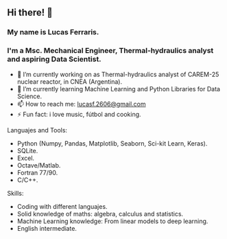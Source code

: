 ## Hi there! 👋
### My name is Lucas Ferraris. 
### I'm a Msc. Mechanical Engineer, Thermal-hydraulics analyst and aspiring Data Scientist.
- 🔭 I’m currently working on as Thermal-hydraulics analyst of CAREM-25 nuclear reactor, in CNEA (Argentina).
- 🌱 I’m currently learning Machine Learning and Python Libraries for Data Science.
- 📫 How to reach me: lucasf.2606@gmail.com
- ⚡ Fun fact: i love music, fútbol and cooking.

Languajes and Tools:
- Python (Numpy, Pandas, Matplotlib, Seaborn, Sci-kit Learn, Keras).
- SQLite.
- Excel.
- Octave/Matlab.
- Fortran 77/90.
- C/C++.

Skills:
- Coding with different languajes.
- Solid knowledge of maths: algebra, calculus and statistics.
- Machine Learning knowledge: From linear models to deep learning.
- English intermediate.

<!--
**lucasf26/lucasf26** is a ✨ _special_ ✨ repository because its `README.md` (this file) appears on your GitHub profile.

Here are some ideas to get you started:

- 🔭 I’m currently working on ...
- 🌱 I’m currently learning ...
- 👯 I’m looking to collaborate on ...
- 🤔 I’m looking for help with ...
- 💬 Ask me about ...
- 📫 How to reach me: ...
- 😄 Pronouns: ...
- ⚡ Fun fact: ...
-->
